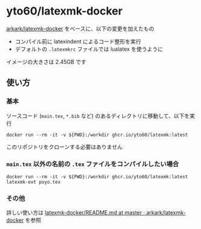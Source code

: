 # yto60/latexmk-docker

[arkark/latexmk-docker](https://github.com/arkark/latexmk-docker) をベースに、以下の変更を加えたもの

- コンパイル前に latexindent によるコード整形を実行
- デフォルトの `.latexmkrc` ファイルでは lualatex を使うように

イメージの大きさは 2.45GB です

## 使い方

### 基本

ソースコード (`main.tex`, `*.bib` など) のあるディレクトリに移動して、以下を実行

```shell
docker run --rm -it -v ${PWD}:/workdir ghcr.io/yto60/latexmk:latest
```

このリポジトリをクローンする必要はありません

### `main.tex` 以外の名前の `.tex` ファイルをコンパイルしたい場合

```shell
docker run --rm -it -v ${PWD}:/workdir ghcr.io/yto60/latexmk:latest latexmk-ext poyo.tex
```

### その他

詳しい使い方は [latexmk-docker/README.md at master · arkark/latexmk-docker](https://github.com/arkark/latexmk-docker/blob/master/README.md) を参照
